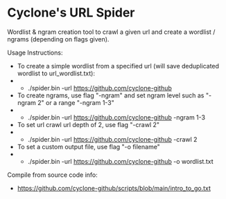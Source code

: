 # Cyclone's URL Spider
Wordlist & ngram creation tool to crawl a given url and create a wordlist / ngrams (depending on flags given).

Usage Instructions:
- To create a simple wordlist from a specified url (will save deduplicated wordlist to url_wordlist.txt):
- - ./spider.bin -url https://github.com/cyclone-github
- To create ngrams, use flag "-ngram" and set ngram level such as "-ngram 2" or a range "-ngram 1-3"
- - ./spider.bin -url https://github.com/cyclone-github -ngram 1-3
- To set url crawl url depth of 2, use flag "-crawl 2"
- - ./spider.bin -url https://github.com/cyclone-github -crawl 2
- To set a custom output file, use flag "-o filename"
- - ./spider.bin -url https://github.com/cyclone-github -o wordlist.txt

Compile from source code info:
- https://github.com/cyclone-github/scripts/blob/main/intro_to_go.txt
